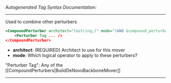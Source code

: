 <!-- THIS IS AN AUTOGENERATED FILE: Don't edit it directly, instead change the schema definition in the code itself. -->

_Autogenerated Tag Syntax Documentation:_

---
Used to combine other perturbers

```xml
<CompoundPerturber architect="(&string;)" mode="(AND &compound_perturber_mode;)" >
    <Perturber Tag ... />
</CompoundPerturber>
```

-   **architect**: (REQUIRED) Architect to use for this mover
-   **mode**: Which logical operator to apply to these perturbers?


"Perturber Tag": Any of the [[CompoundPerturbers|BuildDeNovoBackboneMover]]

---
